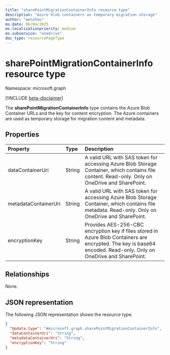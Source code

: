```yaml
---
title: "sharePointMigrationContainerInfo resource type"
description: "Azure blob containers as temporary migration storage"
author: "wenzhou"
ms.date: 06/04/2025
ms.localizationpriority: medium
ms.subservice: "onedrive"
doc_type: resourcePageType
---
```


# sharePointMigrationContainerInfo resource type

Namespace: microsoft.graph

[!INCLUDE [beta-disclaimer](../../includes/beta-disclaimer.md)]

The **sharePointMigrationContainerInfo** type contains the Azure Blob Container URLs and the key for content encryption. The Azure containers are used as temporary storage for migration content and metadata.

## Properties
|Property|Type|Description|
|:---|:---|:---|
|dataContainerUri|String|A valid URL with SAS token for accessing Azure Blob Storage Container, which contains file content. Read-only. Only on OneDrive and SharePoint.|
|metadataContainerUri|String|A valid URL with SAS token for accessing Azure Blob Storage Container, which contains file metadata. Read-only. Only on OneDrive and SharePoint.|
|encryptionKey|String|Provides AES-256-CBC encryption key if files stored in Azure Blob Containers are encrypted. The key is base64 encoded. Read-only. Only on OneDrive and SharePoint.|

## Relationships
None.

## JSON representation
The following JSON representation shows the resource type.
<!-- {
  "blockType": "resource",
  "@odata.type": "microsoft.graph.sharePointMigrationContainerInfo"
}
-->
``` json
{
  "@odata.type": "#microsoft.graph.sharePointMigrationContainerInfo",
  "dataContainerUri": "String",
  "metadataContainerUri": "String",
  "encryptionKey": "String"
}
```
